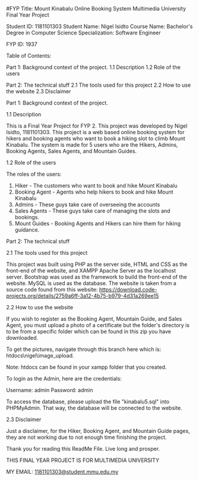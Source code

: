 #FYP Title: Mount Kinabalu Online Booking System
Multimedia University
Final Year Project

Student ID: 1181101303
Student Name: Nigel Isidto
Course Name: Bachelor's Degree in Computer Science
Specialization: Software Engineer

FYP ID: 1937

     

Table of Contents:

Part 1: Background context of the project.
1.1 Description
1.2 Role of the users

Part 2: The technical stuff
2.1 The tools used for this project
2.2 How to use the website
2.3 Disclaimer





Part 1: Background context of the project.

1.1 Description

This is a Final Year Project for FYP 2. This project was developed by Nigel Isidto, 1181101303. This project is a web based online booking system for hikers and booking
agents who want to book a hiking slot to climb Mount Kinabalu. The system is made for 5 users who are the Hikers, Admins, Booking Agents, Sales Agents, and Mountain Guides.

1.2  Role of the users

The roles of the users:

1. Hiker - The customers who want to book and hike Mount Kinabalu
2. Booking Agent - Agents who help hikers to book and hike Mount Kinabalu
3. Admins - These guys take care of overseeing the accounts
4. Sales Agents - These guys take care of managing the slots and bookings.
5. Mount Guides - Booking Agents and Hikers can hire them for hiking guidance.

Part 2: The technical stuff

2.1 The tools used for this project

This project was built using PHP as the server side, HTML and CSS as the front-end of the website, and XAMPP Apache Server as the localhost server. Bootstrap was used
as the framework to build the front-end of the website. MySQL is used as the database. The website is taken from a source code found from this website: https://download.code-projects.org/details/2759a6ff-3a12-4b75-b979-4d31a269ee15

2.2 How to use the website

If you wish to register as the Booking Agent, Mountain Guide, and Sales Agent, you must upload a photo of a certificate but the folder's directory is to be from a specific
folder which can be found in this zip you have downloaded. 

To get the pictures, navigate through this branch here which is: htdocs\nigel\image_upload.

Note: htdocs can be found in your xampp folder that you created.

To login as the Admin, here are the credentials:

Username: admin
Password: admin

To access the database, please upload the file "kinabalu5.sql" into PHPMyAdmin. That way, the database will be connected to the website.

2.3 Disclaimer

Just a disclaimer, for the Hiker, Booking Agent, and Mountain Guide pages, they are not working due to not enough time finishing the project.


Thank you for reading this ReadMe File. Live long and prosper.

THIS FINAL YEAR PROJECT IS FOR MULTIMEDIA UNIVERSITY

MY EMAIL: 1181101303@student.mmu.edu.my
















                                                                        
